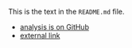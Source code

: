 <!--
Title: Scaffold_Py
Description: A short description of this analysis.
watch: analyses/scaffold_py/*.html,analyses/scaffold_py/*.py
-->

This is the text in the `README.md` file.

* [analysis is on GitHub](#)
* [external link](#)
